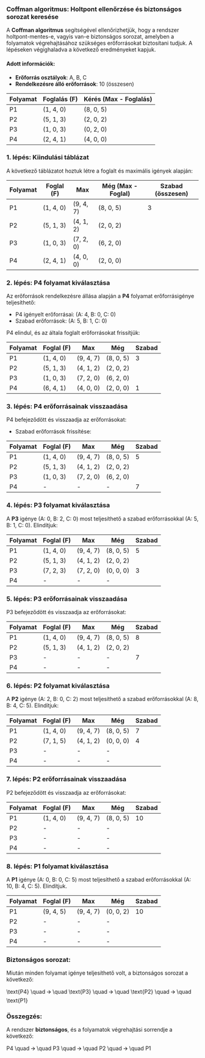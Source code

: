 ### **Coffman algoritmus: Holtpont ellenőrzése és biztonságos sorozat keresése**

A **Coffman algoritmus** segítségével ellenőrizhetjük, hogy a rendszer holtpont-mentes-e, vagyis van-e biztonságos sorozat, amelyben a folyamatok végrehajtásához szükséges erőforrásokat biztosítani tudjuk. A lépéseken végighaladva a következő eredményeket kapjuk.

#### **Adott információk**:

- **Erőforrás osztályok**: A, B, C
- **Rendelkezésre álló erőforrások**: 10 (összesen)
  
| Folyamat | Foglalás (F) | Kérés (Max - Foglalás) |
|----------|--------------|------------------------|
| P1       | (1, 4, 0)    | (8, 0, 5)              |
| P2       | (5, 1, 3)    | (2, 0, 2)              |
| P3       | (1, 0, 3)    | (0, 2, 0)              |
| P4       | (2, 4, 1)    | (4, 0, 0)              |

### **1. lépés: Kiindulási táblázat**

A következő táblázatot hoztuk létre a foglalt és maximális igények alapján:

| Folyamat | Foglal (F) | Max | Még (Max - Foglal) | Szabad (összesen) |
|----------|------------|-----|--------------------|-------------------|
| P1       | (1, 4, 0)  | (9, 4, 7) | (8, 0, 5) | 3                 |
| P2       | (5, 1, 3)  | (4, 1, 2) | (2, 0, 2) |                   |
| P3       | (1, 0, 3)  | (7, 2, 0) | (6, 2, 0) |                   |
| P4       | (2, 4, 1)  | (4, 0, 0) | (2, 0, 0) |                   |

### **2. lépés: P4 folyamat kiválasztása**

Az erőforrások rendelkezésre állása alapján a **P4** folyamat erőforrásigénye teljesíthető:

- P4 igényelt erőforrásai: (A: 4, B: 0, C: 0) 
- Szabad erőforrások: (A: 5, B: 1, C: 0)

P4 elindul, és az általa foglalt erőforrásokat frissítjük:

| Folyamat | Foglal (F) | Max | Még | Szabad |
|----------|------------|-----|-----|--------|
| P1       | (1, 4, 0)  | (9, 4, 7) | (8, 0, 5) | 3      |
| P2       | (5, 1, 3)  | (4, 1, 2) | (2, 0, 2) |        |
| P3       | (1, 0, 3)  | (7, 2, 0) | (6, 2, 0) |        |
| P4       | (6, 4, 1)  | (4, 0, 0) | (2, 0, 0) | 1      |

### **3. lépés: P4 erőforrásainak visszaadása**

P4 befejeződött és visszaadja az erőforrásokat:

- Szabad erőforrások frissítése:

| Folyamat | Foglal (F) | Max | Még | Szabad |
|----------|------------|-----|-----|--------|
| P1       | (1, 4, 0)  | (9, 4, 7) | (8, 0, 5) | 5      |
| P2       | (5, 1, 3)  | (4, 1, 2) | (2, 0, 2) |        |
| P3       | (1, 0, 3)  | (7, 2, 0) | (6, 2, 0) |        |
| P4       | -          | -   | -   | 7      |

### **4. lépés: P3 folyamat kiválasztása**

A **P3** igénye (A: 0, B: 2, C: 0) most teljesíthető a szabad erőforrásokkal (A: 5, B: 1, C: 0). Elindítjuk:

| Folyamat | Foglal (F) | Max | Még | Szabad |
|----------|------------|-----|-----|--------|
| P1       | (1, 4, 0)  | (9, 4, 7) | (8, 0, 5) | 5      |
| P2       | (5, 1, 3)  | (4, 1, 2) | (2, 0, 2) |        |
| P3       | (7, 2, 3)  | (7, 2, 0) | (0, 0, 0) | 3      |
| P4       | -          | -   | -   |        |

### **5. lépés: P3 erőforrásainak visszaadása**

P3 befejeződött és visszaadja az erőforrásokat:

| Folyamat | Foglal (F) | Max | Még | Szabad |
|----------|------------|-----|-----|--------|
| P1       | (1, 4, 0)  | (9, 4, 7) | (8, 0, 5) | 8      |
| P2       | (5, 1, 3)  | (4, 1, 2) | (2, 0, 2) |        |
| P3       | -          | -   | -   | 7      |
| P4       | -          | -   | -   |        |

### **6. lépés: P2 folyamat kiválasztása**

A **P2** igénye (A: 2, B: 0, C: 2) most teljesíthető a szabad erőforrásokkal (A: 8, B: 4, C: 5). Elindítjuk:

| Folyamat | Foglal (F) | Max | Még | Szabad |
|----------|------------|-----|-----|--------|
| P1       | (1, 4, 0)  | (9, 4, 7) | (8, 0, 5) | 7      |
| P2       | (7, 1, 5)  | (4, 1, 2) | (0, 0, 0) | 4      |
| P3       | -          | -   | -   |        |
| P4       | -          | -   | -   |        |

### **7. lépés: P2 erőforrásainak visszaadása**

P2 befejeződött és visszaadja az erőforrásokat:

| Folyamat | Foglal (F) | Max | Még | Szabad |
|----------|------------|-----|-----|--------|
| P1       | (1, 4, 0)  | (9, 4, 7) | (8, 0, 5) | 10     |
| P2       | -          | -   | -   |        |
| P3       | -          | -   | -   |        |
| P4       | -          | -   | -   |        |

### **8. lépés: P1 folyamat kiválasztása**

A **P1** igénye (A: 0, B: 0, C: 5) most teljesíthető a szabad erőforrásokkal (A: 10, B: 4, C: 5). Elindítjuk.

| Folyamat | Foglal (F) | Max | Még | Szabad |
|----------|------------|-----|-----|--------|
| P1       | (9, 4, 5)  | (9, 4, 7) | (0, 0, 2) | 10     |
| P2       | -          | -   | -   |        |
| P3       | -          | -   | -   |        |
| P4       | -          | -   | -   |        |

### **Biztonságos sorozat**:

Miután minden folyamat igénye teljesíthető volt, a biztonságos sorozat a következő:

 
\text{P4} \quad 🡪 \quad \text{P3} \quad 🡪 \quad \text{P2} \quad 🡪 \quad \text{P1}
 

### **Összegzés**:

A rendszer **biztonságos**, és a folyamatok végrehajtási sorrendje a következő:

 
P4 \quad 🡪 \quad P3 \quad 🡪 \quad P2 \quad 🡪 \quad P1
 